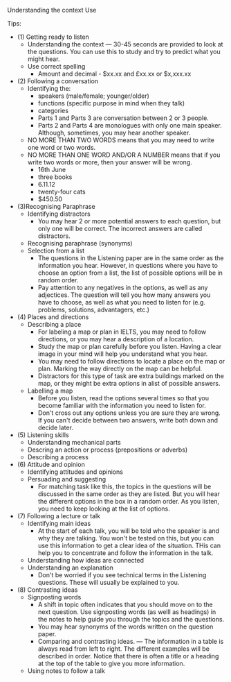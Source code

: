 Understanding the context
Use


Tips: 
- (1) Getting ready to listen
	- Understanding the context — 30-45 seconds are provided to look at the questions. You can use this to study and try to predict what you might hear.
	- Use correct spelling
		- Amount and decimal - $xx.xx and £xx.xx or $x,xxx.xx
- (2) Following a conversation
	- Identifying the:
		- speakers (male/female; younger/older)
		- functions (specific purpose in mind when they talk)
		- categories
		- Parts 1 and Parts 3 are conversation between 2 or 3 people. 
		- Parts 2 and Parts 4 are monologues with only one main speaker. Although, sometimes, you may hear another speaker. 
	- NO MORE THAN TWO WORDS means that you may need to write one word or two words. 
	- NO MORE THAN ONE WORD AND/OR A NUMBER means that if you write two words or more, then your answer will be wrong. 
		- 16th June
		- three books
		- 6.11.12
		- twenty-four cats
		- $450.50 
- (3)Recognising Paraphrase
	- Identifying distractors
		- You may hear 2 or more potential answers to each question, but only one will be correct. The incorrect answers are called distractors. 
	- Recognising paraphrase (synonyms)
	- Selection from a list
		- The questions in the Listening paper are in the same order as the information you hear. However, in questions where you have to choose an option from a list, the list of possible options will be in random order.
		- Pay attention to any negatives in the options, as well as any adjectices. The question will tell you how many answers you have to choose, as well as what you need to listen for (e.g. problems, solutions, advantagers, etc.)
- (4) Places and directions
	- Describing a place
		- For labeling a map or plan in IELTS, you may need to follow directions, or you may hear a description of a location. 
		- Study the map or plan carefully before you listen. Having a clear image in your mind will help you understand what you hear. 
		- You may need to follow directions to locate a place on the map or plan. Marking the way directly on the map can be helpful. 
		- Distractors for this type of task are extra buildings marked on the map, or they might be extra options in alist of possible answers.
	- Labelling a map
		- Before you listen, read the options several times so that you become familiar with the information you need to listen for. 
		- Don't cross out any options unless you are sure they are wrong. If you can't decide between two answers, write both down and decide later. 
- (5) Listening skills
	- Understanding mechanical parts 
	- Descring an action or process (prepositions or adverbs)
	- Describing a process
- (6) Attitude and opinion
	- Identifying attitudes and opinions
	- Persuading and suggesting
		- For matching task like this, the topics in the questions will be discussed in the same order as they are listed. But you will hear the different options in the box in a random order. As you listen, you need to keep looking at the list of options. 
- (7) Following a lecture or talk
	- Identifying main ideas
		- At the start of each talk, you will be told who the speaker is and why they are talking. You won't be tested on this, but you can use this information to get a clear idea of the situation. THis can help you to concentrate and follow the information in the talk. 
	- Understanding how ideas are connected
	- Understanding an explanation
		- Don't be worried if you see technical terms in the Listening questions. These will usually be explained to you. 
- (8) Contrasting ideas
	- Signposting words
		- A shift in topic often indicates that you should move on to the next question. Use signposting words (as welll as headings) in the notes to help guide you through the topics and the questions. 
		- You may hear synonyms of the words written on the question paper. 
		- Comparing and contrasting ideas. — The information in a table is always read from left to right. The different examples will be described in order. Notice that there is often a title or a heading at the top of the table to give you more information. 
	- Using notes to follow a talk
